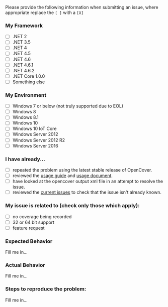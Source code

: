 Please provide the following information when submitting an issue, where appropriate replace the `[ ]` with a `[X]`

### My Framework

- [ ] .NET 2
- [ ] .NET 3.5
- [ ] .NET 4
- [ ] .NET 4.5
- [ ] .NET 4.6
- [ ] .NET 4.6.1
- [ ] .NET 4.6.2
- [ ] .NET Core 1.0.0
- [ ] Something else

### My Environment

- [ ] Windows 7 or below (not truly supported due to EOL)
- [ ] Windows 8
- [ ] Windows 8.1
- [ ] Windows 10
- [ ] Windows 10 IoT Core
- [ ] Windows Server 2012
- [ ] Windows Server 2012 R2
- [ ] Windows Server 2016

### I have already...

- [ ] repeated the problem using the latest stable release of OpenCover.
- [ ] reviewed the [usage guide](https://github.com/opencover/opencover/wiki/usage) and [usage document](https://github.com/opencover/opencover/blob/master/main/OpenCover.Documentation/Usage.pdf).
- [ ] have looked at the opencover output xml file in an attempt to resolve the issue.
- [ ] reviewed the [current issues](https://github.com/opencover/opencover/issues) to check that the issue isn't already known.

### My issue is related to (check only those which apply):

- [ ] no coverage being recorded
- [ ] 32 or 64 bit support
- [ ] feature request

### Expected Behavior

Fill me in...

### Actual Behavior

Fill me in...

### Steps to reproduce the problem:

Fill me in...
